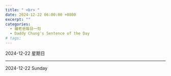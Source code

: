 ```yaml
---
title: " <br> "
date: 2024-12-22 06:00:00 +0800
excerpt: ""
categories:
  - 鍾老爸每日一句
  - Daddy Chung's Sentence of the Day
# tags:
---
```


2024-12-22 星期日

> 

---

2024-12-22 Sunday

> 
